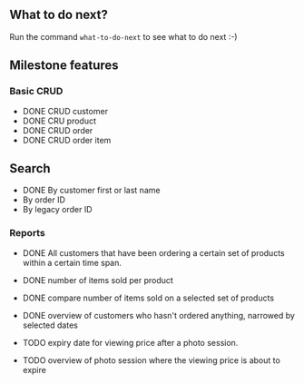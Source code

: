 
## What to do next?
Run the command ```what-to-do-next``` to see what to do next :-)

## Milestone features

### Basic CRUD
- DONE CRUD customer
- DONE CRU product
- DONE CRUD order
- DONE CRUD order item

## Search
- DONE By customer first or last name
- By order ID
- By legacy order ID

### Reports
- DONE All customers that have been ordering a certain set of products
  within a certain time span.

- DONE number of items sold per product

- DONE compare number of items sold on a selected set of products

- DONE overview of customers who hasn't ordered anything, narrowed by
  selected dates

- TODO expiry date for viewing price after a photo session.

- TODO overview of photo session where the viewing price is about to expire

